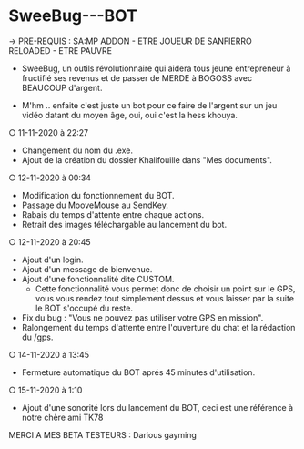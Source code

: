 # SweeBug---BOT
→ PRE-REQUIS : SA:MP ADDON - ETRE JOUEUR DE SANFIERRO RELOADED - ETRE PAUVRE

- SweeBug, un outils révolutionnaire qui aidera tous jeune entrepreneur à fructifié ses revenus et de passer de MERDE à BOGOSS avec BEAUCOUP d'argent.

- M'hm .. enfaite c'est juste un bot pour ce faire de l'argent sur un jeu vidéo datant du moyen âge, oui, oui c'est la hess khouya.


○ 11-11-2020 à 22:27

- Changement du nom du .exe.
- Ajout de la création du dossier Khalifouille dans "Mes documents".

○ 12-11-2020 à 00:34

- Modification du fonctionnement du BOT.
- Passage du MooveMouse au SendKey.
- Rabais du temps d'attente entre chaque actions.
- Retrait des images téléchargable au lancement du bot.

○ 12-11-2020 à 20:45

- Ajout d'un login.
- Ajout d'un message de bienvenue.
- Ajout d'une fonctionnalité dite CUSTOM.
  - Cette fonctionnalité vous permet donc de choisir un point sur le GPS, vous vous rendez tout simplement dessus et vous laisser par la suite le BOT s'occupé du reste.
- Fix du bug : "Vous ne pouvez pas utiliser votre GPS en mission".
- Ralongement du temps d'attente entre l'ouverture du chat et la rédaction du /gps.

○ 14-11-2020 à 13:45

- Fermeture automatique du BOT aprés 45 minutes d'utilisation.

○ 15-11-2020 à 1:10

- Ajout d'une sonorité lors du lancement du BOT, ceci est une référence à notre chère ami TK78

MERCI A MES BETA TESTEURS : Darious gayming 
